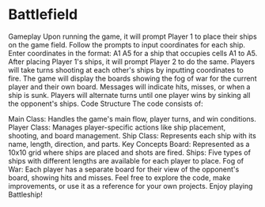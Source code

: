 # Battlefield
 
Gameplay
Upon running the game, it will prompt Player 1 to place their ships on the game field.
Follow the prompts to input coordinates for each ship.
Enter coordinates in the format: A1 A5 for a ship that occupies cells A1 to A5.
After placing Player 1's ships, it will prompt Player 2 to do the same.
Players will take turns shooting at each other's ships by inputting coordinates to fire.
The game will display the boards showing the fog of war for the current player and their own board.
Messages will indicate hits, misses, or when a ship is sunk.
Players will alternate turns until one player wins by sinking all the opponent's ships.
Code Structure
The code consists of:

Main Class: Handles the game's main flow, player turns, and win conditions.
Player Class: Manages player-specific actions like ship placement, shooting, and board management.
Ship Class: Represents each ship with its name, length, direction, and parts.
Key Concepts
Board: Represented as a 10x10 grid where ships are placed and shots are fired.
Ships: Five types of ships with different lengths are available for each player to place.
Fog of War: Each player has a separate board for their view of the opponent's board, showing hits and misses.
Feel free to explore the code, make improvements, or use it as a reference for your own projects. Enjoy playing Battleship!
